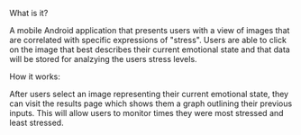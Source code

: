 What is it?

A mobile Android application that presents users with a view of images that are correlated with specific expressions of "stress".
Users are able to click on the image that best describes their current emotional state and that data will be stored for analzying the users stress levels.

How it works:

After users select an image representing their current emotional state, they can visit the results page which shows them a graph outlining their previous inputs. This will allow users to monitor times they were most stressed and least stressed.
